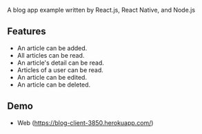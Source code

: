 A blog app example written by React.js, React Native, and Node.js

## Features

- An article can be added.
- All articles can be read.
- An article's detail can be read.
- Articles of a user can be read.
- An article can be edited.
- An article can be deleted.

## Demo

- Web (https://blog-client-3850.herokuapp.com/)
